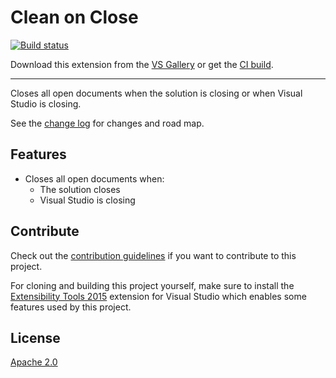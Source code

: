 # Clean on Close

[![Build status](https://ci.appveyor.com/api/projects/status/ukp6on6aji932y07?svg=true)](https://ci.appveyor.com/project/madskristensen/closealltabs)

<!-- Update the VS Gallery link after you upload the VSIX-->
Download this extension from the [VS Gallery](https://visualstudiogallery.msdn.microsoft.com/[GuidFromGallery])
or get the [CI build](http://vsixgallery.com/extension/55640f47-34bc-436b-8820-e7f64fbb31fc/).

---------------------------------------

Closes all open documents when the solution is closing or when
Visual Studio is closing.

See the [change log](CHANGELOG.md) for changes and road map.

## Features

- Closes all open documents when:
  - The solution closes
  - Visual Studio is closing


## Contribute
Check out the [contribution guidelines](.github./CONTRIBUTING.md)
if you want to contribute to this project.

For cloning and building this project yourself, make sure
to install the
[Extensibility Tools 2015](https://visualstudiogallery.msdn.microsoft.com/ab39a092-1343-46e2-b0f1-6a3f91155aa6)
extension for Visual Studio which enables some features
used by this project.

## License
[Apache 2.0](LICENSE)
